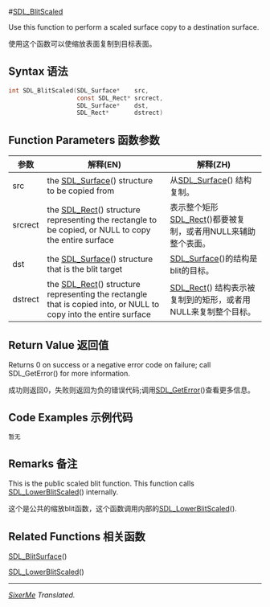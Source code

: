 
#[SDL_BlitScaled](http://wiki.libsdl.org/SDL_BlitScaled?highlight=%28%5CbCategoryAPI%5Cb%29%7C%28SDLFunctionTemplate%29)

Use this function to perform a scaled surface copy to a destination surface.

使用这个函数可以使缩放表面复制到目标表面。

## Syntax 语法

```c 
int SDL_BlitScaled(SDL_Surface*    src,
                   const SDL_Rect* srcrect,
                   SDL_Surface*    dst,
                   SDL_Rect*       dstrect)
```

## Function Parameters 函数参数

|   参数   | 解释(EN) | 解释(ZH) |
|---------|----------|---------|
|    src  | the [SDL_Surface](http;//wiki.libsdl.org/SDL_Suface)() structure to be copied from | 从[SDL_Surface](http;//wiki.libsdl.org/SDL_Surface)() 结构复制。|
| srcrect |  the [SDL_Rect](http;//wiki.libsdl.org/SDL_Rect)() structure representing the rectangle to be copied, or NULL to copy the entire surface | 表示整个矩形[SDL_Rect](http;//wiki.libsdl.org/SDL_Rect)()都要被复制，或者用NULL来辅助整个表面。
|   dst   | the [SDL_Surface](http;//wiki.libsdl.org/SDL_Surface)() structure that is the blit target | [SDL_Surface](http;//wiki.libsdl.org/SDL_Surface)()的结构是blit的目标。
| dstrect | the [SDL_Rect](http;//wiki.libsdl.org/SDL_Rect)() structure representing the rectangle that is copied into, or NULL to copy into the entire surface | [SDL_Rect](http;//wiki.libsdl.org/SDL_Rect)() 结构表示被复制到的矩形，或者用NULL来复制整个目标。


## Return Value 返回值

Returns 0 on success or a negative error code on failure; call SDL_GetError() for more information.

成功则返回0，失败则返回为负的错误代码;调用[SDL_GetError](wiki.libsdl.org/SDL_GetError)()查看更多信息。

## Code Examples 示例代码

```c 
暂无
```

## Remarks 备注

This is the public scaled blit function. This function calls [SDL_LowerBlitScaled](wiki.libsdl.org//SDL_LowerBlitScaled)() internally.

这个是公共的缩放blit函数，这个函数调用内部的[SDL_LowerBlitScaled](wiki.libsdl.org/SDL_LowerBlitScaled)().

## Related Functions 相关函数

[SDL_BlitSurface](wiki.;ibsdl.org/SDL_BlitSurface)()

[SDL_LowerBlitScaled](wiki.libssdl.org/SDL_LowerBlitScaled)()

--------------------------------------------------

*[SixerMe](https://github.com/DXkite)  Translated.*